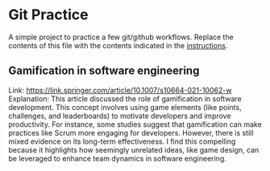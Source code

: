 # Git Practice
A simple project to practice a few git/github workflows.  Replace the contents of this file with the contents indicated in the [instructions](./instructions.md).

## Gamification in software engineering
Link: https://link.springer.com/article/10.1007/s10664-021-10062-w
Explanation: This article discussed the role of gamification in software development. This concept involves using game elements (like points, challenges, and leaderboards) to motivate developers and improve productivity. For instance, some studies suggest that gamification can make practices like Scrum more engaging for developers. However, there is still mixed evidence on its long-term effectiveness. I find this compelling because it highlights how seemingly unrelated ideas, like game design, can be leveraged to enhance team dynamics in software engineering.